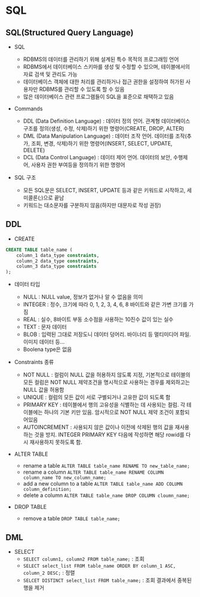 # SQL

## SQL(Structured Query Language)
* SQL
    * RDBMS의 데이터를 관리하기 위해 설계된 특수 목적의 프로그래밍 언어
    * RDBMS에서 데이터베이스 스키마를 생성 및 수정할 수 있으며, 테이블에서의 자료 검색 및 관리도 가능
    * 데이터베이스 객체에 대한 처리를 관리하거나 접근 권한을 설정하여 허가된 사용자만 RDBMS를 관리할 수 있도록 할 수 있음
    * 많은 데이터베이스 관련 프로그램들이 SQL을 표준으로 채택하고 있음

* Commands
    * DDL (Data Definition Language) : 데이터 정의 언어. 관계형 데이터베이스 구조를 정의(생성, 수정, 삭제)하기 위한 명령어(CREATE, DROP, ALTER)
    * DML (Data Manipulation Language) : 데이터 조작 언어. 데이터를 조작(추가, 조회, 변경, 삭제)하기 위한 명령어(INSERT, SELECT, UPDATE, DELETE)
    * DCL (Data Control Language) : 데이터 제어 언어. 데이터의 보안, 수행제어, 사용자 권한 부여등을 정의하기 위한 명령어

* SQL 구조
    * 모든 SQL문은 SELECT, INSERT, UPDATE 등과 같은 키워드로 시작하고, 세미콜론(;)으로 끝남
    * 키워드는 대소문자를 구분하지 않음(하지만 대문자로 작성 권장)

## DDL
* CREATE
``` sql
CREATE TABLE table_name (
    column_1 data_type constraints,
    column_2 data_type constraints,
    column_3 data_type constraints
);
```

* 데이터 타입
    * NULL : NULL value, 정보가 없거나 알 수 없음을 의미
    * INTEGER : 정수, 크기에 따라 0, 1, 2, 3, 4, 6, 8 바이트와 같은 가변 크기를 가짐
    * REAL : 실수, 8바이트 부동 소수점을 사용하는 10진수 값이 있는 실수
    * TEXT : 문자 데이터
    * BLOB : 입력된 그대로 저장도니 데이터 덩어리. 바이너리 등 멀티미디어 파일. 이미지 데이터 등...
    * Boolena type은 없음

* Constraints 종류
    * NOT NULL : 컬럼이 NULL 값을 허용하지 않도록 지정, 기본적으로 테이블의 모든 컬럼은 NOT NULL 제약조건을 명시적으로 사용하는 경우를 제외하고는 NULL 값을 허용함
    * UNIQUE : 컬럼의 모든 값이 서로 구별되거나 고유한 값이 되도록 함
    * PRIMARY KEY : 테이블에서 행의 고유성을 식별하는 데 사용되는 컬럼. 각 테이블에는 하나의 기본 키만 있음. 암시적으로 NOT NULL 제약 조건이 포함되어있음
    * AUTOINCREMENT : 사용되지 않은 값이나 이전에 삭제된 행의 값을 재사용하는 것을 방지. INTEGER PRIMARY KEY 다음에 작성하면 해당 rowid를 다시 재사용하지 못하도록 함.

* ALTER TABLE
    * rename a table
    `ALTER TABLE table_name RENAME TO new_table_name;`
    * rename a column
    `ALTER TABLE table_name RENAME COLUMN column_name TO new_column_name;`
    * add a new column to a table
    `ALTER TABLE table_name ADD COLUMN column_definition;`
    * delete a column
    `ALTER TABLE table_name DROP COLUMN cloumn_name;`

* DROP TABLE
    * remove a table
    `DROP TABLE table_name;`

## DML
* SELECT
    * `SELECT column1, column2 FROM table_name;` : 조회
    * `SELECT select_list FROM table_name ORDER BY column_1 ASC, column_2 DESC;` : 정렬
    * `SELCET DISTINCT select_list FROM table_name;` : 조회 결과에서 중복된 행을 제거
